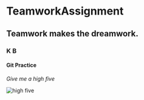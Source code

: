﻿# TeamworkAssignment
## Teamwork makes the dreamwork.
### K  B
#### Git Practice

_Give me a high five_

![high five](https://wonderopolis.org/wp-content/uploads/2012/04/High-Five_shutterstock_11689066.jpg)
